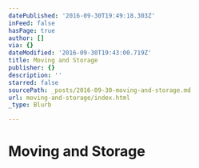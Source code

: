 ```yaml
---
datePublished: '2016-09-30T19:49:18.303Z'
inFeed: false
hasPage: true
author: []
via: {}
dateModified: '2016-09-30T19:43:00.719Z'
title: Moving and Storage
publisher: {}
description: ''
starred: false
sourcePath: _posts/2016-09-30-moving-and-storage.md
url: moving-and-storage/index.html
_type: Blurb

---
```

# Moving and Storage